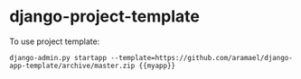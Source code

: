 django-project-template
=======================

To use project template:

    django-admin.py startapp --template=https://github.com/aramael/django-app-template/archive/master.zip {{myapp}}

